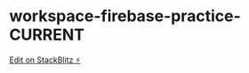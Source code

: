 # workspace-firebase-practice-CURRENT

[Edit on StackBlitz ⚡️](https://stackblitz.com/edit/workspace-firebase-practice-hclkpx)
